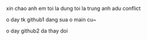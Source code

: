 xin chao anh em
toi la dung
toi la trung anh
adu conflict

o day tk github1 dang sua o main cu~

o day github2 da thay doi
